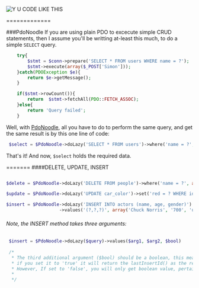 ![Y U CODE LIKE THIS](http://i.imm.io/1hRAR.jpeg)

 
=============

###PdoNoodle
If you are using plain PDO to excecute simple CRUD statements, then I assume you'll be writting at-least this much, 
to do a simple `SELECT` query. 

```` php            
	try{
		$stmt = $conn->prepare('SELECT * FROM users WHERE name = ?');
		$stmt->execute(array($_POST['Simon']));
	}catch(PDOException $e){
		return $e->getMessage();
	}

	if($stmt->rowCount()){
		return  $stmt->fetchAll(PDO::FETCH_ASSOC); 
	}else{
		return 'Query failed';
	}
`````
 Well,  with [PdoNoodle](https://github.com/simon-eQ/PdoNoodle), all you have to do to perform the same query, and  get the same result is by this one line of code:

```` php     
 $select = $PdoNoodle->doLazy('SELECT * FROM users')->where('name = ?', $_POST['Simon']);
````
 That's it! And now, `$select` holds the required data.   
 
 
=======
####DELETE, UPDATE, INSERT
```` php   

$delete = $PdoNoodle->doLazy('DELETE FROM people')->where('name = ?', array('Hitler'));
````
```` php 
$update = $PdoNoodle->doLazy('UPDATE car_color')->set('red = ? WHERE id = ?', array('blue', 1));
````
```` php 
$insert = $PdoNoodle->doLazy('INSERT INTO actors (name, age, gender)')
                    ->values('(?,?,?)', array('Chuck Norris', '700', 'unknown'), true);
````
###### Note, the INSERT method takes three arguments: 

```` php 
 $insert = $PdoNoodle->doLazy($query)->values($arg1, $arg2, $bool)
 
 /*
  * The third additional argument ($bool) should be a boolean, this means 
  * if you set it to 'true' it will return the lastInsertId() as the response given the query was succesful.
  * However, If set to 'false', you will only get boolean value, pertaining to the failure / success of the query
  * 
  */
